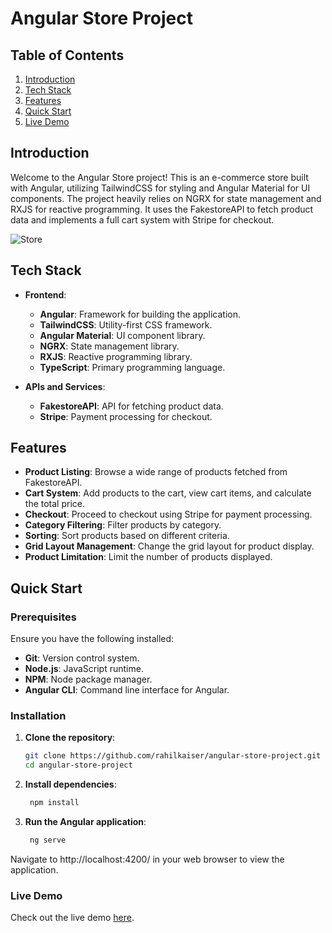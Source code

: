 # Angular Store Project

## Table of Contents

1. [Introduction](#introduction)
2. [Tech Stack](#tech-stack)
3. [Features](#features)
4. [Quick Start](#quick-start)
5. [Live Demo](#live-demo)

## Introduction

Welcome to the Angular Store project! This is an e-commerce store built with Angular, utilizing TailwindCSS for styling and Angular Material for UI components. The project heavily relies on NGRX for state management and RXJS for reactive programming. It uses the FakestoreAPI to fetch product data and implements a full cart system with Stripe for checkout.

![Store](https://github.com/rahilkaiser/angular-store-project/assets/95457266/022c4d34-baec-4fda-80a1-ebf3d207a225)


## Tech Stack

- **Frontend**:
  - **Angular**: Framework for building the application.
  - **TailwindCSS**: Utility-first CSS framework.
  - **Angular Material**: UI component library.
  - **NGRX**: State management library.
  - **RXJS**: Reactive programming library.
  - **TypeScript**: Primary programming language.

- **APIs and Services**:
  - **FakestoreAPI**: API for fetching product data.
  - **Stripe**: Payment processing for checkout.

## Features

- **Product Listing**: Browse a wide range of products fetched from FakestoreAPI.
- **Cart System**: Add products to the cart, view cart items, and calculate the total price.
- **Checkout**: Proceed to checkout using Stripe for payment processing.
- **Category Filtering**: Filter products by category.
- **Sorting**: Sort products based on different criteria.
- **Grid Layout Management**: Change the grid layout for product display.
- **Product Limitation**: Limit the number of products displayed.

## Quick Start

### Prerequisites

Ensure you have the following installed:

- **Git**: Version control system.
- **Node.js**: JavaScript runtime.
- **NPM**: Node package manager.
- **Angular CLI**: Command line interface for Angular.

### Installation

1. **Clone the repository**:
   ```bash
   git clone https://github.com/rahilkaiser/angular-store-project.git
   cd angular-store-project
   
2. **Install dependencies**:
   ```bash
    npm install
   
3. **Run the Angular application**:
   ```bash
    ng serve
Navigate to http://localhost:4200/ in your web browser to view the application.

### Live Demo
Check out the live demo [here](https://sensational-tulumba-e0c3e7.netlify.app/home).
